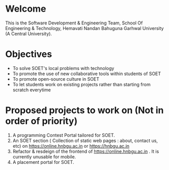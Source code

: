 # Welcome
This is the Software Development & Engineering Team, School Of Engineering & Technology, Hemavati Nandan Bahuguna Garhwal University (A Central University).

# Objectives
* To solve SOET's local problems with technology
* To promote the use of new collaborative tools within students of SOET
* To promote open-source culture in SOET
* To let students work on existing projects rather than starting from scratch everytime

# Proposed projects to work on (Not in order of priority)
1. A programming Contest Portal tailored for SOET.
2. An SOET section ( Collection of static web pages : about, contact us, etc) on https://online.hnbgu.ac.in or https://hnbgu.ac.in
3. Refactor & resdeign of the frontend of https://online.hnbgu.ac.in . It is currently unusable for mobile.
4. A placement portal for SOET.
